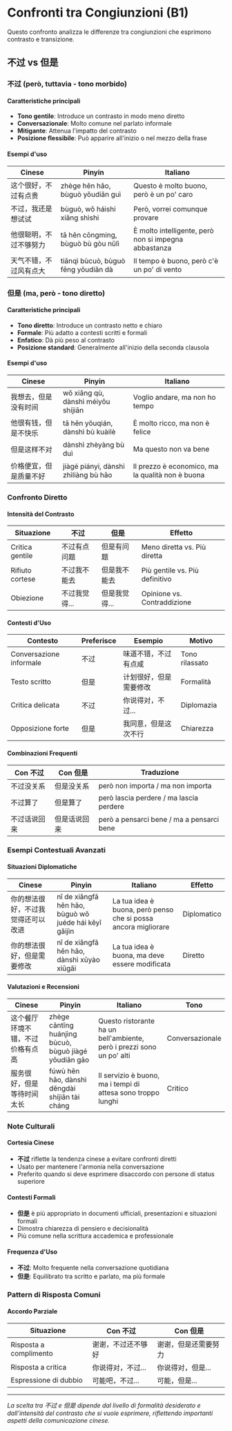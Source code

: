 # Confronti tra Congiunzioni (B1)

Questo confronto analizza le differenze tra congiunzioni che esprimono contrasto e transizione.

## 不过 vs 但是

### 不过 (però, tuttavia - tono morbido)

#### Caratteristiche principali

- **Tono gentile**: Introduce un contrasto in modo meno diretto
- **Conversazionale**: Molto comune nel parlato informale
- **Mitigante**: Attenua l'impatto del contrasto
- **Posizione flessibile**: Può apparire all'inizio o nel mezzo della frase

#### Esempi d'uso

| Cinese | Pinyin | Italiano |
| -------- | -------- | ---------- |
| 这个很好，不过有点贵 | zhège hěn hǎo, bùguò yǒudiǎn guì | Questo è molto buono, però è un po' caro |
| 不过，我还是想试试 | bùguò, wǒ háishi xiǎng shìshi | Però, vorrei comunque provare |
| 他很聪明，不过不够努力 | tā hěn cōngming, bùguò bù gòu nǔlì | È molto intelligente, però non si impegna abbastanza |
| 天气不错，不过风有点大 | tiānqì bùcuò, bùguò fēng yǒudiǎn dà | Il tempo è buono, però c'è un po' di vento |

### 但是 (ma, però - tono diretto)

#### Caratteristiche principali

- **Tono diretto**: Introduce un contrasto netto e chiaro
- **Formale**: Più adatto a contesti scritti e formali
- **Enfatico**: Dà più peso al contrasto
- **Posizione standard**: Generalmente all'inizio della seconda clausola

#### Esempi d'uso

| Cinese | Pinyin | Italiano |
| -------- | -------- | ---------- |
| 我想去，但是没有时间 | wǒ xiǎng qù, dànshì méiyǒu shíjiān | Voglio andare, ma non ho tempo |
| 他很有钱，但是不快乐 | tā hěn yǒuqián, dànshì bù kuàilè | È molto ricco, ma non è felice |
| 但是这样不对 | dànshì zhèyàng bù duì | Ma questo non va bene |
| 价格便宜，但是质量不好 | jiàgé piányi, dànshì zhìliàng bù hǎo | Il prezzo è economico, ma la qualità non è buona |

### Confronto Diretto

#### Intensità del Contrasto

| Situazione | 不过 | 但是 | Effetto |
| ------------ | ------ | ------ | --------- |
| Critica gentile | 不过有点问题 | 但是有问题 | Meno diretta vs. Più diretta |
| Rifiuto cortese | 不过我不能去 | 但是我不能去 | Più gentile vs. Più definitivo |
| Obiezione | 不过我觉得... | 但是我觉得... | Opinione vs. Contraddizione |

#### Contesti d'Uso

| Contesto | Preferisce | Esempio | Motivo |
| ---------- | ------------ | --------- | -------- |
| Conversazione informale | 不过 | 味道不错，不过有点咸 | Tono rilassato |
| Testo scritto | 但是 | 计划很好，但是需要修改 | Formalità |
| Critica delicata | 不过 | 你说得对，不过... | Diplomazia |
| Opposizione forte | 但是 | 我同意，但是这次不行 | Chiarezza |

#### Combinazioni Frequenti

| Con 不过 | Con 但是 | Traduzione |
| ---------- | ---------- | ------------ |
| 不过没关系 | 但是没关系 | però non importa / ma non importa |
| 不过算了 | 但是算了 | però lascia perdere / ma lascia perdere |
| 不过话说回来 | 但是话说回来 | però a pensarci bene / ma a pensarci bene |

### Esempi Contestuali Avanzati

#### Situazioni Diplomatiche

| Cinese | Pinyin | Italiano | Effetto |
| -------- | -------- | ---------- | --------- |
| 你的想法很好，不过我觉得还可以改进 | nǐ de xiǎngfǎ hěn hǎo, bùguò wǒ juéde hái kěyǐ gǎijìn | La tua idea è buona, però penso che si possa ancora migliorare | Diplomatico |
| 你的想法很好，但是需要修改 | nǐ de xiǎngfǎ hěn hǎo, dànshì xūyào xiūgǎi | La tua idea è buona, ma deve essere modificata | Diretto |

#### Valutazioni e Recensioni

| Cinese | Pinyin | Italiano | Tono |
| -------- | -------- | ---------- | ------ |
| 这个餐厅环境不错，不过价格有点高 | zhège cāntīng huánjìng bùcuò, bùguò jiàgé yǒudiǎn gāo | Questo ristorante ha un bell'ambiente, però i prezzi sono un po' alti | Conversazionale |
| 服务很好，但是等待时间太长 | fúwù hěn hǎo, dànshì děngdài shíjiān tài cháng | Il servizio è buono, ma i tempi di attesa sono troppo lunghi | Critico |

### Note Culturali

#### Cortesia Cinese

- **不过** riflette la tendenza cinese a evitare confronti diretti
- Usato per mantenere l'armonia nella conversazione
- Preferito quando si deve esprimere disaccordo con persone di status superiore

#### Contesti Formali

- **但是** è più appropriato in documenti ufficiali, presentazioni e situazioni formali
- Dimostra chiarezza di pensiero e decisionalità
- Più comune nella scrittura accademica e professionale

#### Frequenza d'Uso

- **不过**: Molto frequente nella conversazione quotidiana
- **但是**: Equilibrato tra scritto e parlato, ma più formale

### Pattern di Risposta Comuni

#### Accordo Parziale

| Situazione | Con 不过 | Con 但是 |
| ------------ | ---------- | ---------- |
| Risposta a complimento | 谢谢，不过还不够好 | 谢谢，但是还需要努力 |
| Risposta a critica | 你说得对，不过... | 你说得对，但是... |
| Espressione di dubbio | 可能吧，不过... | 可能，但是... |

---

*La scelta tra 不过 e 但是 dipende dal livello di formalità desiderato e dall'intensità del contrasto che si vuole esprimere, riflettendo importanti aspetti della comunicazione cinese.*

